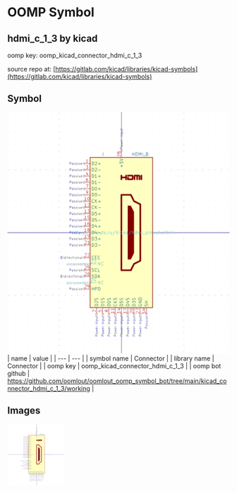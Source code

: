 # OOMP Symbol  
## hdmi_c_1_3  by kicad  
  
oomp key: oomp_kicad_connector_hdmi_c_1_3  
  
source repo at: [https://gitlab.com/kicad/libraries/kicad-symbols](https://gitlab.com/kicad/libraries/kicad-symbols)  
## Symbol  
  
[![working.png](working_600.png)](working.png)  
| name | value | 
| --- | --- | 
| symbol name | Connector | 
| library name | Connector | 
| oomp key | oomp_kicad_connector_hdmi_c_1_3 | 
| oomp bot github | https://github.com/oomlout/oomlout_oomp_symbol_bot/tree/main/kicad_connector_hdmi_c_1_3/working | 
## Images  
  
[![working.png](working_140.png)](working.png)  
